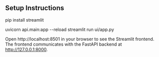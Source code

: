 ## Setup Instructions

pip install streamlit

uvicorn api.main:app --reload
streamlit run ui/app.py

Open http://localhost:8501 in your browser to see the Streamlit frontend.
The frontend communicates with the FastAPI backend at http://127.0.0.1:8000.
